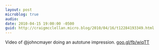 ```yaml
---
layout: post
microblog: true
audio: 
date: 2010-04-15 19:00:00 -0500
guid: http://craigmcclellan.micro.blog/2010/04/16/t12284193349.html
---
```

Video of @johncmayer doing an autotune impression. [goo.gl/fb/wiqTT](http://goo.gl/fb/wiqTT)
